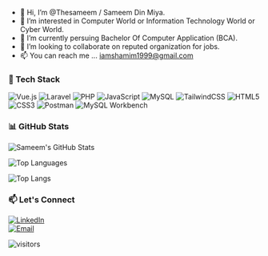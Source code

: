 - 👋 Hi, I’m @Thesameem / Sameem Din Miya.
- 👀 I’m interested in Computer World or Information  Technology World or Cyber World.
- 🌱 I’m currently persuing Bachelor Of Computer Application (BCA).
- 💞️ I’m looking to collaborate on reputed organization for jobs.
- 📫 You can reach me ... iamshamim1999@gmail.com

### 🔧 Tech Stack

![Vue.js](https://img.shields.io/badge/-Vue.js-4FC08D?logo=vue.js&logoColor=white)
![Laravel](https://img.shields.io/badge/-Laravel-F55247?logo=laravel&logoColor=white)
![PHP](https://img.shields.io/badge/-PHP-777BB4?logo=php&logoColor=white)
![JavaScript](https://img.shields.io/badge/-JavaScript-F7DF1E?logo=javascript&logoColor=black)
![MySQL](https://img.shields.io/badge/-MySQL-4479A1?logo=mysql&logoColor=white)
![TailwindCSS](https://img.shields.io/badge/-TailwindCSS-38B2AC?logo=tailwind-css&logoColor=white)
![HTML5](https://img.shields.io/badge/-HTML5-E34F26?logo=html5&logoColor=white)
![CSS3](https://img.shields.io/badge/-CSS3-1572B6?logo=css3&logoColor=white)
![Postman](https://img.shields.io/badge/-Postman-FF6C37?logo=postman&logoColor=white)
![MySQL Workbench](https://img.shields.io/badge/-MySQL%20Workbench-4479A1?logo=mysql&logoColor=white)


### 📊 GitHub Stats

![Sameem's GitHub Stats](https://github-readme-stats.vercel.app/api?username=Thesameem&show_icons=true&theme=radical)

![Top Languages](https://github-readme-stats.vercel.app/api/top-langs/?username=Thesameem&layout=compact&theme=radical)

![Top Langs](https://github-readme-stats.vercel.app/api/top-langs/?username=Thesameem&show_icons=true&layout=compact&theme=radical&langs_count=8)


### 📫 Let's Connect

[![LinkedIn](https://img.shields.io/badge/-LinkedIn-0A66C2?logo=linkedin&logoColor=white)](https://www.linkedin.com/in/iamshamim1999)  
[![Email](https://img.shields.io/badge/-Email-EA4335?logo=gmail&logoColor=white)](mailto:iamshamim1999@gmail.com)


![visitors](https://komarev.com/ghpvc/?username=Thesameem&label=PROFILE+VIEWS)
<!---
Thesameem/Thesameem is a ✨ special ✨ repository because its `README.md` (this file) appears on your GitHub profile.
You can click the Preview link to take a look at your changes.
--->
